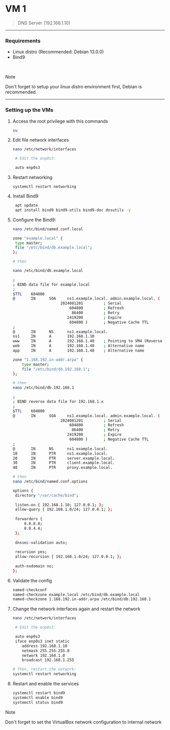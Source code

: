 # VM 1
> DNS Server (192.168.1.10)

---
### Requirements
- Linux distro (Recommended: Debian 13.0.0)
- Bind9

</br>

> [!NOTE]
> Don't forget to setup your linux distro environment first, Debian is recommended
---

### Setting up the VMs
1. Access the root privilege with this commands
   ```bash
   su
   ```

2. Edit file network interfaces
   ```bash
   nano /etc/network/interfaces

    # Edit the enp0s3:
   
    auto enp0s3
   ```
   
3. Restart networking
   ```
   systemctl restart networking
   ```
   
4. Install Bind9
   ```bash
    apt update
    apt install bind9 bind9-utils bind9-doc dnsutils -y
   ```
   
5. Configure the Bind9:
   ```bash
   nano /etc/bind/named.conf.local

   zone "example.local" {
    type master;
    file "/etc/bind/db.example.local";
   };

   # then

   nano /etc/bind/db.example.local

   ;
   ; BIND data file for example.local
   ;
   $TTL    604800
   @       IN      SOA     ns1.example.local. admin.example.local. (
                        2024081201         ; Serial
                            604800         ; Refresh
                             86400         ; Retry
                           2419200         ; Expire
                            604800 )       ; Negative Cache TTL
   ;
   @       IN      NS      ns1.example.local.
   ns1     IN      A       192.168.1.10
   www     IN      A       192.168.1.40    ; Pointing to VM4 (Reverse Proxy)
   web     IN      A       192.168.1.40    ; Alternative name
   app     IN      A       192.168.1.40    ; Alternative name
   
   zone "1.168.192.in-addr.arpa" {
       type master;
       file "/etc/bind/db.192.168.1";
   };

   # then
   nano /etc/bind/db.192.168.1

   ;
   ; BIND reverse data file for 192.168.1.x
   ;
   $TTL    604800
   @       IN      SOA     ns1.example.local. admin.example.local. (
                        2024081201         ; Serial
                            604800         ; Refresh
                             86400         ; Retry
                           2419200         ; Expire
                            604800 )       ; Negative Cache TTL
   ;
   @       IN      NS      ns1.example.local.
   10      IN      PTR     ns1.example.local.
   20      IN      PTR     server.example.local.
   30      IN      PTR     client.example.local.
   40      IN      PTR     proxy.example.local.

   # then
   nano /etc/bind/named.conf.options

   options {
    directory "/var/cache/bind";
    
    listen-on { 192.168.1.10; 127.0.0.1; };
    allow-query { 192.168.1.0/24; 127.0.0.1; };
    
    forwarders {
        8.8.8.8;
        8.8.4.4;
    };
    
    dnssec-validation auto;
    
    recursion yes;
    allow-recursion { 192.168.1.0/24; 127.0.0.1; };
    
    auth-nxdomain no;
   };
   
   
   ```
6. Validate the config
      ```bash
      named-checkconf
      named-checkzone example.local /etc/bind/db.example.local
      named-checkzone 1.168.192.in-addr.arpa /etc/bind/db.192.168.1
      ```
      
7. Change the network interfaces again and restart the network
   ```bash
   nano /etc/network/interfaces

    # Edit the enp0s3:
   
    auto enp0s3
    iface enp0s3 inet static
       address 192.168.1.10
       netmask 255.255.255.0
       network 192.168.1.0
       broadcast 192.168.1.255

   # Then, restart the network:
   systemctl restart networking
   ```
   
8. Restart and enable the services
      ```bash
      systemctl restart bind9
      systemctl enable bind9
      systemctl status bind9
      ```

> [!NOTE]
> Don't forget to set the VirtualBox network configuration to internal network
